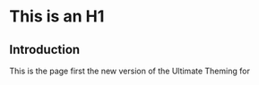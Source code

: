 # This is an H1

## Introduction

This is the page first the new version of the Ultimate Theming for 
